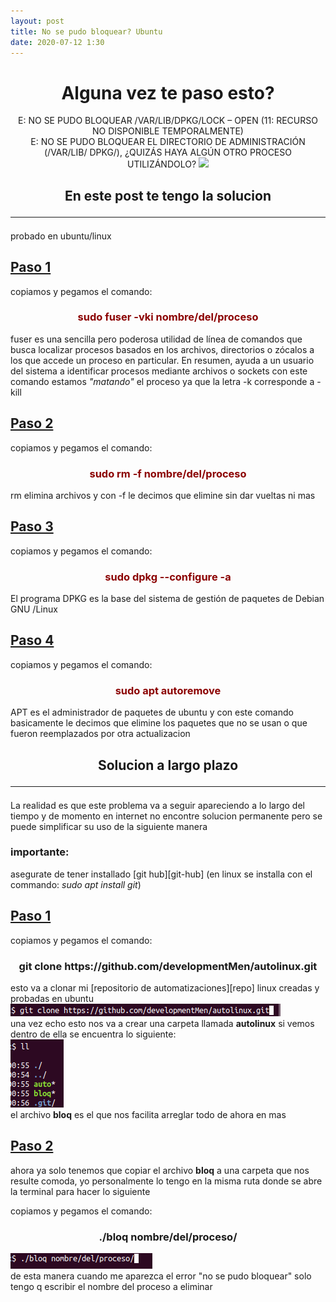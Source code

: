 ```yaml
---
layout: post
title: No se pudo bloquear? Ubuntu
date: 2020-07-12 1:30
---
```

<div style="text-align: center;">
	<h1>
		Alguna vez te paso esto?
	</h1>
	E: NO SE PUDO BLOQUEAR /VAR/LIB/DPKG/LOCK – OPEN (11: RECURSO NO 
	DISPONIBLE TEMPORALMENTE) <br>
	E: NO SE PUDO BLOQUEAR EL DIRECTORIO DE ADMINISTRACIÓN (/VAR/LIB/
	DPKG/), ¿QUIZÁS HAYA ALGÚN OTRO PROCESO UTILIZÁNDOLO?
	<img src="https://external-content.duckduckgo.com/
	iu/?u=https%3A%2F%2F1.
	bp.blogspot.com%2F-kPswYc9C_dA%2FXbcP0tLFCaI%2FAAAAAAAADfU%2FXXG1OHT9qj
	I
	3xwu6Ckt3rOJJGnTn7LG0QCLcBGAsYHQ%2Fs1600%2Ferrorvarlibdpkglock.jpg&f=1&
	nofb=1">
	<h2>
		En este post te tengo la solucion
		<hr>
	</h2>
</div>
probado en ubuntu/linux

<h2 style="text-decoration: underline;">Paso 1</h2>
copiamos y pegamos el comando:
<h3 style="text-align: center; color: darkred;">
	sudo fuser -vki nombre/del/proceso
</h3>
fuser es una sencilla pero poderosa utilidad de línea de comandos que
busca localizar procesos basados ​​en los archivos, directorios o zócalos 
a los que accede un proceso en particular. En resumen, ayuda a un 
usuario del sistema a identificar procesos mediante archivos o sockets
con este comando estamos <em>"matando"</em> el proceso ya que la letra -k 
corresponde a -kill

<h2 style="text-decoration: underline;">Paso 2</h2>
copiamos y pegamos el comando:
<h3 style="text-align: center; color: darkred;">
	sudo rm -f nombre/del/proceso
</h3>
rm elimina archivos y con -f le decimos que elimine sin dar vueltas ni mas

<h2 style="text-decoration: underline;">Paso 3</h2>
copiamos y pegamos el comando:
<h3 style="text-align: center; color: darkred;">
	sudo dpkg --configure -a
</h3>
El programa DPKG es la base del sistema de gestión de paquetes de Debian GNU
/Linux

<h2 style="text-decoration: underline;">Paso 4</h2>
copiamos y pegamos el comando:
<h3 style="text-align: center; color: darkred;">
	sudo apt autoremove
</h3>
APT es el administrador de paquetes de ubuntu y con este comando 
basicamente le decimos que elimine los paquetes que no se usan o que fueron 
reemplazados por otra actualizacion

<div style="text-align: center;">
	<h2>
		Solucion a largo plazo
		<hr>
	</h2>
</div>

La realidad es que este problema va a seguir apareciendo a lo largo del 
tiempo y de momento en internet no encontre solucion permanente pero se 
puede simplificar su uso de la siguiente manera

<h3>importante:</h3> asegurate de tener installado [git hub][git-hub] (en 
linux se installa con el commando: <em>sudo apt install git</em>)

<h2 style="text-decoration: underline;">Paso 1</h2>
copiamos y pegamos el comando:
<h3 style="text-align: center;">
	git clone https://github.com/developmentMen/autolinux.git
</h3>
esto va a clonar mi [repositorio de automatizaciones][repo] linux creadas y 
probadas en ubuntu
<img src="img/git-clone.png"><br>
una vez echo esto nos va a crear una carpeta llamada <b>autolinux</b> si
vemos dentro de ella se encuentra lo siguiente:
<br><img src="img/ll.png"><br>
el archivo <b>bloq</b> es el que nos facilita arreglar todo de ahora en mas

<h2 style="text-decoration: underline;">Paso 2</h2>
ahora ya solo tenemos que copiar el archivo <b>bloq</b> a una carpeta que 
nos resulte comoda, yo personalmente lo tengo en la misma ruta donde se 
abre la terminal para hacer lo siguiente

copiamos y pegamos el comando:
<h3 style="text-align: center;">
	./bloq nombre/del/proceso/
</h3>
<img src="img/bloq.png"><br>
de esta manera cuando me aparezca el error "no se pudo bloquear" solo tengo 
q escribir el nombre del proceso a eliminar

[git-hub]: https://git-scm.com/download/
[repo]: https://github.com/developmentMen/autolinux.git